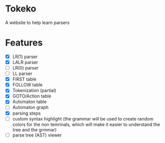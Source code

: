 # Tokeko
A website to help learn parsers

# Features

- [x] LR(1) parser
- [x] LALR parser
- [ ] LR(0) parser
- [ ] LL parser
- [x] FIRST table 
- [x] FOLLOW table
- [x] Tokenization (partial)
- [x] GOTO/Action table
- [x] Automaton table
- [ ] Automaton graph
- [x] parsing steps
- [ ] custom syntax highlight (the grammar will be used to create random colors for the non temrinals, which will make it easier to understand the tree and the grmmar)
- [ ] parse tree (AST) viewer 